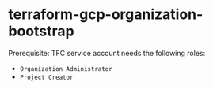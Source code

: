 # terraform-gcp-organization-bootstrap

Prerequisite: TFC service account needs the following roles:
* `Organization Administrator` 
* `Project Creator` 
